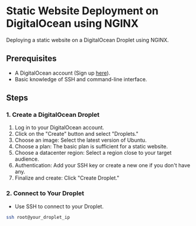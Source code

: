 # Static Website Deployment on DigitalOcean using NGINX

Deploying a static website on a DigitalOcean Droplet using NGINX.

## Prerequisites

- A DigitalOcean account (Sign up [here](https://www.digitalocean.com/)).
- Basic knowledge of SSH and command-line interface.

## Steps

### 1. Create a DigitalOcean Droplet

1. Log in to your DigitalOcean account.
2. Click on the "Create" button and select "Droplets."
3. Choose an image: Select the latest version of Ubuntu.
4. Choose a plan: The basic plan is sufficient for a static website.
5. Choose a datacenter region: Select a region close to your target audience.
6. Authentication: Add your SSH key or create a new one if you don't have any.
7. Finalize and create: Click "Create Droplet."

### 2. Connect to Your Droplet

- Use SSH to connect to your Droplet.
```sh
ssh root@your_droplet_ip


